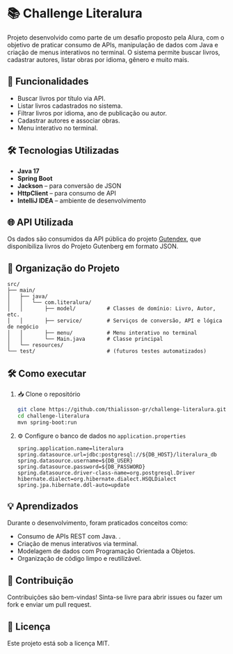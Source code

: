 
# 📚 Challenge Literalura

Projeto desenvolvido como parte de um desafio proposto pela Alura, com o objetivo de praticar consumo de APIs, manipulação de dados com Java e criação de menus interativos no terminal. O sistema permite buscar livros, cadastrar autores, listar obras por idioma, gênero e muito mais.

## 🚀 Funcionalidades

- Buscar livros por título via API.
- Listar livros cadastrados no sistema.
- Filtrar livros por idioma, ano de publicação ou autor.
- Cadastrar autores e associar obras.
- Menu interativo no terminal.

## 🛠️ Tecnologias Utilizadas

- **Java 17**
- **Spring Boot**
- **Jackson** – para conversão de JSON
- **HttpClient** – para consumo de API
- **IntelliJ IDEA** – ambiente de desenvolvimento

## 🌐 API Utilizada

Os dados são consumidos da API pública do projeto [Gutendex](https://gutendex.com/), que disponibiliza livros do Projeto Gutenberg em formato JSON.

## 📁 Organização do Projeto

```
src/
├── main/
│   ├── java/
│   │   └── com.literalura/
│   │       ├── model/          # Classes de domínio: Livro, Autor, etc.
│   │       ├── service/        # Serviços de conversão, API e lógica de negócio
│   │       ├── menu/           # Menu interativo no terminal
│   │       └── Main.java       # Classe principal
│   └── resources/
└── test/                       # (futuros testes automatizados)
```

## 🛠️ Como executar

1. 📥 Clone o repositório
   ```bash
   git clone https://github.com/thialisson-gr/challenge-literalura.git
   cd challenge-literalura
   mvn spring-boot:run
   ```
2. ⚙️ Configure o banco de dados no `application.properties`
   ```properties
   spring.application.name=literalura
   spring.datasource.url=jdbc:postgresql://${DB_HOST}/literalura_db
   spring.datasource.username=${DB_USER}
   spring.datasource.password=${DB_PASSWORD}
   spring.datasource.driver-class-name=org.postgresql.Driver
   hibernate.dialect=org.hibernate.dialect.HSQLDialect
   spring.jpa.hibernate.ddl-auto=update
   ```

## 💡 Aprendizados

Durante o desenvolvimento, foram praticados conceitos como:

- Consumo de APIs REST com Java. .
- Criação de menus interativos via terminal.
- Modelagem de dados com Programação Orientada a Objetos.
- Organização de código limpo e reutilizável.


## 🤝 Contribuição

Contribuições são bem-vindas! Sinta-se livre para abrir issues ou fazer um fork e enviar um pull request.

## 📄 Licença

Este projeto está sob a licença MIT.
